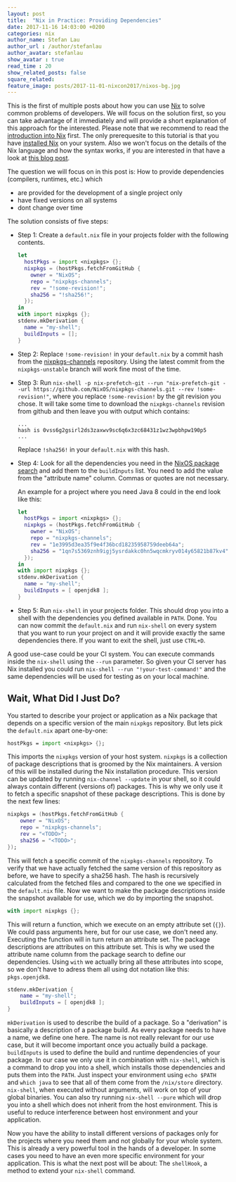```yaml
---
layout: post
title:  "Nix in Practice: Providing Dependencies"
date: 2017-11-16 14:03:00 +0200
categories: nix
author_name: Stefan Lau
author_url : /author/stefanlau
author_avatar: stefanlau
show_avatar : true
read_time : 20
show_related_posts: false
square_related:
feature_image: posts/2017-11-01-nixcon2017/nixos-bg.jpg
---
```


This is the first of multiple posts about how you can use [Nix][nix] to
solve common problems of developers. We will focus on the solution first, so
you can take advantage of it immediately and will provide a short explanation
of this approach for the interested. Please note that we recommend to read
the [introduction into Nix][introduction] first. The only prerequesite to this
tutorial is that you have [installed Nix][install] on your system. Also we
won't focus on the details of the Nix language and how the syntax works, if you
are interested in that have a look at [this blog post][pill basics].

The question we will focus on in this post is: How to provide dependencies (compilers,
runtimes, etc.) which

- are provided for the development of a single project only
- have fixed versions on all systems
- dont change over time

The solution consists of five steps:

- Step 1: Create a `default.nix` file in your projects folder with the following
  contents.

  ```nix
  let
    hostPkgs = import <nixpkgs> {};
    nixpkgs = (hostPkgs.fetchFromGitHub {
      owner = "NixOS";
      repo = "nixpkgs-channels";
      rev = "!some-revision!";
      sha256 = "!sha256!";
    });
  in
  with import nixpkgs {};
  stdenv.mkDerivation {
    name = "my-shell";
    buildInputs = [];
  }
  ```

- Step 2: Replace `!some-revision!` in your `default.nix` by a commit hash from
  the [nixpkgs-channels][nixpkgs-channels-nixpkgs-unstable] repository. Using the latest
  commit from the `nixpkgs-unstable` branch will work fine most of the time.

- Step 3: Run `nix-shell -p nix-prefetch-git --run "nix-prefetch-git --url
  https://github.com/NixOS/nixpkgs-channels.git --rev !some-revision!"`,
  where you replace `!some-revision!` by the git revision you chose. It will
  take some time to download the `nixpkgs-channels` revision from github and
  then leave you with output which contains:

  ```
  ...
  hash is 0vss6g2gsirl2ds3zaxwv9sc6q6x3zc68431z1wz3wpbhpw190p5
  ...
  ```

  Replace `!sha256!` in your `default.nix` with this hash.

- Step 4: Look for all the dependencies you need in the
  [NixOS package search][package search] and add them to the `buildInputs`
  list. You need to add the value from the "attribute name" column.
  Commas or quotes are not necessary.

  An example for a project where you need Java 8 could in the end look
  like this:

  ```nix
  let
    hostPkgs = import <nixpkgs> {};
    nixpkgs = (hostPkgs.fetchFromGitHub {
      owner = "NixOS";
      repo = "nixpkgs-channels";
      rev = "1e3995d3ea35f9e4f36bcd18235958759deeb64a";
      sha256 = "1qn7s5369znh9igj5ysrdakkc0hn5wqcmkryv014y65821b87kv4";
    });
  in
  with import nixpkgs {};
  stdenv.mkDerivation {
    name = "my-shell";
    buildInputs = [ openjdk8 ];
  }
  ```

- Step 5: Run `nix-shell` in your projects folder. This should drop you into a shell with the
  dependencies you defined available in `PATH`. Done. You can now commit the
  `default.nix` and run `nix-shell` on every system that you want to run your
  project on and it will provide exactly the same dependencies there. If you
  want to exit the shell, just use `CTRL+D`.

A good use-case could be your CI system. You can execute commands inside the
`nix-shell` using the `--run` parameter. So given your CI server has Nix installed
you could run `nix-shell --run "!your-test-command!"` and the same dependencies
will be used for testing as on your local machine.

## Wait, What Did I Just Do?

You started to describe your project or application as a Nix package
that depends on a specific version of the main `nixpkgs` repository. But lets pick the
`default.nix` apart one-by-one:

```nix
hostPkgs = import <nixpkgs> {};
```

This imports the `nixpkgs` version of your host system. `nixpkgs` is a collection
of package descriptions that is groomed by the Nix maintainers. A version of this
will be installed during the Nix installation procedure. This version
can be updated by running `nix-channel --update` in your shell, so it could always
contain different (versions of) packages. This is why we only use it to fetch a
specific snapshot of these package descriptions. This is done by the next few lines:

```nix
nixpkgs = (hostPkgs.fetchFromGitHub {
    owner = "NixOS";
    repo = "nixpkgs-channels";
    rev = "<TODO>";
    sha256 = "<TODO>";
});
```

This will fetch a specific commit of the `nixpkgs-channels` repository. To verify
that we have actually fetched the same version of this repository as before, we have to specify
a sha256 hash. The hash is recursively calculated from the fetched files and compared to
the one we specified in the `default.nix` file. Now we want to make the package descriptions
inside the snapshot available for use, which we do by importing the snapshot.

```nix
with import nixpkgs {};
```

This will return a function, which we execute on an empty attribute set (`{}`).
We could pass arguments here, but for our use case, we don't need any.
Executing the function will in turn return an attribute set. The package
descriptions are attributes on this attribute set. This is why we used the
attribute name column from the package search to define our dependencies. Using
`with` we actually bring all these attributes into scope, so we don't have to
adress them all using dot notation like this: `pkgs.openjdk8`.

```nix
stdenv.mkDerivation {
    name = "my-shell";
    buildInputs = [ openjdk8 ];
}
```

`mkDerivation` is used to describe the build of a package. So a "derivation" is
basically a description of a package build. As every package needs to have a name,
we define one here. The name is not really relevant for our use case, but it will
become important once you actually build a package. `buildInputs` is used to define
the build and runtime dependencies of your package. In our case we only use it in
combination with `nix-shell`, which is a command to drop you into a shell, which
installs those dependencies and puts them into the `PATH`. Just inspect your environment
using `echo $PATH` and `which java` to see that all of them come from the
`/nix/store` directory. `nix-shell`, when executed without arguments, will work
on top of your global binaries. You can also try running `nix-shell --pure` which
will drop you into a shell which does not inherit from the host environment. This is
useful to reduce interference between host environment and your application.

Now you have the ability to install different versions of packages only for the projects
where you need them and not globally for your whole system. This is already a very powerful
tool in the hands of a developer. In some cases you need to have an even more specific
environment for your application. This is what the next post will be about: The `shellHook`, a
method to extend your `nix-shell` command.

[nix]: https://nixos.org/nix/
[pill basics]: https://nixos.org/nixos/nix-pills/basics-of-language.html
[introduction]: https://nixos.org/nix/manual/#chap-introduction
[install]: https://nixos.org/nix/manual/#ch-installing-binary
[nixpkgs-channels-nixpkgs-unstable]: https://github.com/NixOS/nixpkgs-channels/tree/nixpkgs-unstable
[package search]: https://nixos.org/nixos/packages.html
